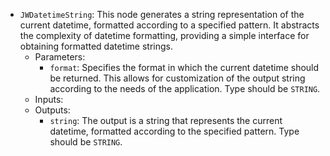 - `JWDatetimeString`: This node generates a string representation of the current datetime, formatted according to a specified pattern. It abstracts the complexity of datetime formatting, providing a simple interface for obtaining formatted datetime strings.
    - Parameters:
        - `format`: Specifies the format in which the current datetime should be returned. This allows for customization of the output string according to the needs of the application. Type should be `STRING`.
    - Inputs:
    - Outputs:
        - `string`: The output is a string that represents the current datetime, formatted according to the specified pattern. Type should be `STRING`.
